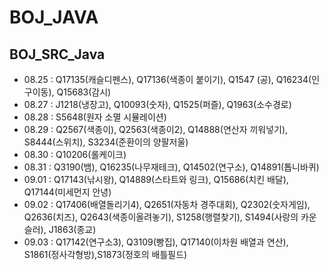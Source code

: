 # BOJ_JAVA
## BOJ_SRC_Java
* 08.25 :  Q17135(캐슬디펜스), Q17136(색종이 붙이기), Q1547 (공), Q16234(인구이동), Q15683(감시)
* 08.27 :  J1218(냉장고), Q10093(숫자), Q1525(퍼즐), Q1963(소수경로)
* 08.28 : S5648(원자 소멸 시뮬레이션)
* 08.29 : Q2567(색종이), Q2563(색종이2), Q14888(연산자 끼워넣기), S8444(스위치), S3234(준환이의 양팔저울)
* 08.30 : Q10206(롤케이크)
* 08.31 : Q3190(뱀), Q16235(나무재테크), Q14502(연구소), Q14891(톱니바퀴)
* 09.01 : Q17143(낚시왕), Q14889(스타트와 링크), Q15686(치킨 배달), Q17144(미세먼지 안녕)
* 09.02 : Q17406(배열돌리기4), Q2651(자동차 경주대회), Q2302(숫자게임), Q2636(치즈), Q2643(색종이올려놓기), S1258(행렬찾기), S1494(사랑의 카운슬러), J1863(종교)
* 09.03 : Q17142(연구소3), Q3109(빵집), Q17140(이차원 배열과 연산), S1861(정사각형방),S1873(정호의 배틀필드)

